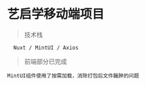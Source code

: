 # 艺启学移动端项目

> 技术栈
```
  Nuxt / MintUI / Axios
```

> 前端部分已完成

```
MintUI组件使用了按需加载，消除打包后文件臃肿的问题
```

